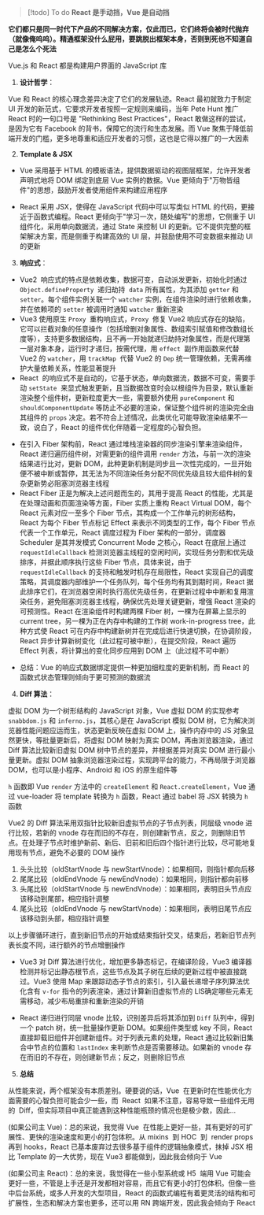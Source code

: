 > [!todo] To do
> **React 是手动挡，Vue 是自动挡**

**它们都只是同一时代下产品的不同解决方案，仅此而已，它们终将会被时代抛弃（就像俺呜呜）。精通框架没什么屁用，要跳脱出框架本身，否则到死也不知道自己是怎么个死法**

Vue.js 和 React 都是构建用户界面的 JavaScript 库

1. **设计哲学**：

Vue 和 React 的核心理念差异决定了它们的发展轨迹。React 最初就致力于制定 UI 开发的新范式，它要求开发者按照一定规则来编码，当年 Pete Hunt 推广 React 时的一句口号是 "Rethinking Best Practices"，React 敢做这样的尝试，是因为它有 Facebook 的背书，保障它的流行和生态发展。而 Vue 聚焦于降低前端开发的门槛，更多地尊重和适应开发者的习惯，这也是它得以推广的一大因素

2. **Template & JSX**

- Vue 采用基于 HTML 的模板语法，提供数据驱动的视图层框架，允许开发者声明式地将 DOM 绑定到底层 Vue 实例的数据。Vue 更倾向于"万物皆组件"的思想，鼓励开发者使用组件来构建应用程序
* React 采用 JSX，使得在 JavaScript 代码中可以写类似 HTML 的代码，更接近于函数式编程。React 更倾向于"学习一次，随处编写"的思想，它侧重于 UI 组件化，采用单向数据流，通过 State 来控制 UI 的更新。它不提供完整的框架解决方案，而是侧重于构建高效的 UI 层，并鼓励使用不可变数据来推动 UI 的更新

3. **响应式**：

- Vue2  响应式的特点是依赖收集，数据可变，自动派发更新，初始化时通过 `Object.defineProperty`  递归劫持  `data` 所有属性，为其添加 `getter` 和 `setter`。每个组件实例关联一个 `watcher` 实例，在组件渲染时进行依赖收集，并在依赖项的 `setter` 被调用时通知 `watcher` 重新渲染
- Vue3 使用原生 `Proxy`  重构响应式，`Proxy`  修复 Vue2 响应式存在的缺陷，它可以拦截对象的任意操作（包括增删对象属性、数组索引赋值和修改数组长度等），支持更多数据结构，且不再一开始就递归劫持对象属性，而是代理第一层对象本身，运行时才递归，按需代理，用 `effect`  副作用函数来代替 Vue2 的 `watcher`，用 `trackMap`  代替 Vue2 的 `Dep` 统一管理依赖，无需再维护大量依赖关系，性能显著提升
- React  的响应式不是自动的，它基于状态，单向数据流，数据不可变，需要手动 `setState`  来显式触发更新，且当数据改变时会以根组件为目录，默认重新渲染整个组件树，更新粒度更大一些，需要额外使用 `pureComponent` 和 `shouldComponentUpdate` 等防止不必要的渲染，保证整个组件树的渲染完全由其组件的 `props` 决定。若不符合上述情况，此类优化可能导致渲染结果不一致，说白了，React 的组件优化伴随着一定程度的心智负担。
* 在引入 Fiber 架构前，React 通过堆栈渲染器的同步渲染引擎来渲染组件，React 递归遍历组件树，对需更新的组件调用 `render` 方法，与前一次的渲染结果进行比对，更新 DOM，此种更新机制是同步且一次性完成的，一旦开始便不被中断或暂停，其无法为不同渲染任务分配不同优先级且较大组件树的复杂更新势必阻塞浏览器主线程
* React Fiber 正是为解决上述问题而生的，其用于提高 React 的性能，尤其是在处理动画和页面渲染等方面，Fiber 实质上重构 React Virtual DOM，每个 React 元素对应一至多个 Fiber 节点，其构成一个工作单元的树形结构，React 为每个 Fiber 节点标记 Effect 来表示不同类型的工作，每个 Fiber 节点代表一个工作单元，React 调度过程为 Fiber 架构的一部分，调度器 Scheduler 是其并发模式 Concurrent Mode 之核心，React 在底层上通过 `requestIdleCallback` 检测浏览器主线程的空闲时间，实现任务分割和优先级排序，并据此顺序执行这些 Fiber 节点，具体来说，由于 `requestIdleCallback` 的支持和触发时机存在局限性，React 实现自己的调度策略，其调度器内部维护一个任务队列，每个任务均有其到期时间，React 据此排序它们，在浏览器空闲时执行高优先级任务，在更新过程中中断和复用渲染任务，避免阻塞浏览器主线程，确保优先处理关键更新，增强 React 渲染的可预测性。React 在渲染组件时构建两棵 Fiber 树，一棵为在屏幕上显示的 current tree，另一棵为正在内存中构建的工作树 work-in-progress tree，此种方式使 React 可在内存中构建新树并在完成后进行快速切换，在协调阶段，React 异步计算新树变化（此过程可被中断），在提交阶段，React 遍历 Effect 列表，将计算出的变化同步应用到 DOM 上（此过程不可中断）
- 总结：Vue 的响应式数据绑定提供一种更加细粒度的更新机制，而 React 的函数式状态管理则倾向于更可预测的数据流

4. **Diff 算法**：

虚拟 DOM 为一个树形结构的 JavaScript 对象，Vue 虚拟 DOM 的实现参考 `snabbdom.js` 和 `inferno.js`，其核心是在 JavaScript 模拟 DOM 树，它为解决浏览器性能问题应运而生，状态更新反映在虚拟 DOM 上，操作内存中的 JS 对象显然更快，等批量更新后，将虚拟 DOM 映射为真实 DOM，再由浏览器渲染，通过 Diff 算法比较新旧虚拟 DOM 树中节点的差异，并根据差异对真实 DOM 进行最小量更新。虚拟 DOM 抽象浏览器渲染过程，实现跨平台的能力，不再局限于浏览器 DOM，也可以是小程序、Android 和 iOS 的原生组件等

`h` 函数即 Vue `render` 方法中的 `createElement` 和 `React.createElement`，Vue 通过 vue-loader 将 template 转换为 `h` 函数，React 通过 babel 将 JSX 转换为 `h` 函数

Vue2 的 Diff 算法采用双指针比较新旧虚拟节点的子节点列表，同层级 vnode 进行比较，若新的 vnode 存在而旧的不存在，则创建新节点，反之，则删除旧节点。在处理子节点时维护新前、新后、旧前和旧后四个指针进行比较，尽可能地复用现有节点，避免不必要的 DOM 操作

1. 头头比较（oldStartVnode 与 newStartVnode）：如果相同，则指针都向后移
2. 尾尾比较（oldEndVnode 与 newEndVnode）：如果相同，则指针都向前移
3. 头尾比较（oldStartVnode 与 newEndVnode）：如果相同，表明旧头节点应该移动到尾部，相应指针调整
4. 尾头比较（oldEndVnode 与 newStartVnode）：如果相同，表明旧尾节点应该移动到头部，相应指针调整

以上步骤循环进行，直到新旧节点的开始或结束指针交叉，结束后，若新旧节点列表长度不同，进行额外的节点增删操作

- Vue3 对 Diff 算法进行优化，增加更多静态标记，在编译阶段，Vue3 编译器检测并标记出静态根节点，这些节点及其子树在后续的更新过程中被直接跳过。Vue3 使用 Map 来跟踪动态子节点的索引，引入最长递增子序列算法优化含有 `v-for` 指令的列表渲染，通过计算新旧虚拟节点的 LIS确定哪些元素无需移动，减少布局重排和重新渲染的开销
* React 递归进行同层 vnode 比较，识别差异后将其添加到 `Diff` 队列中，得到一个 patch 树，统一批量操作更新 DOM。如果组件类型或 key 不同，React 直接卸载旧组件并创建新组件。对于列表元素的处理，React 通过比较新旧集合中节点的位置和 `lastIndex` 来判断节点是否需要移动。如果新的 vnode 存在而旧的不存在，则创建新节点；反之，则删除旧节点

5. **总结**

从性能来说，两个框架没有本质差别。硬要说的话，Vue  在更新时在性能优化方面需要的心智负担可能会少一些，而  React  如果不注意，容易导致一些组件无用的  Diff，但实际项目中真正能遇到这种性能瓶颈的情况也是极少数，因此...

(如果公司主 Vue)：总的来说，我觉得 Vue  在性能上更好一些，其有更好的可扩展性、更快的渲染速度和更小的打包体积。从 mixins  到 HOC  到  render props 再到 hooks，React 已基本废弃过去很多基于组件的逻辑抽象模式，抹掉 JSX 相比 Template 的一大优势，现在 Vue3 都能做到，因此我会倾向于 Vue

(如果公司主 React)：总的来说，我觉得在一些小型系统或 H5  端用 Vue 可能会更好一些，不管是上手还是开发都相对容易，而且它有更小的打包体积。但像一些中后台系统，或多人开发的大型项目，React 的函数式编程有着更灵活的结构和可扩展性，生态和解决方案也更多，还可以用 RN 跨端开发，因此我会倾向于 React

